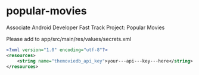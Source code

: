 # popular-movies
Associate Android Developer Fast Track Project: Popular Movies

Please add to app/src/main/res/values/secrets.xml
````xml
<?xml version="1.0" encoding="utf-8"?>
<resources>
    <string name="themoviedb_api_key">your---api---key---here</string>
</resources>


````
